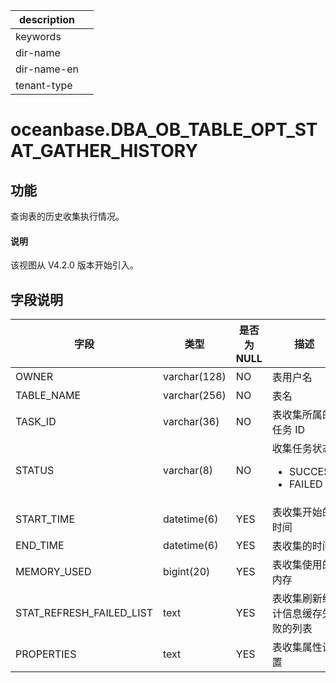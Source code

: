 |description||
|---|---|
|keywords||
|dir-name||
|dir-name-en||
|tenant-type||

# oceanbase.DBA_OB_TABLE_OPT_STAT_GATHER_HISTORY

## 功能

查询表的历史收集执行情况。

<main id="notice" type='explain'>
  <h4>说明</h4>
  <p>该视图从 V4.2.0 版本开始引入。</p>
</main>

## 字段说明

| **字段** | **类型** | **是否为 NULL** | **描述** |
| --- | --- | --- | --- |
| OWNER | varchar(128) | NO | 表用户名 |
| TABLE_NAME | varchar(256) | NO | 表名 |
| TASK_ID | varchar(36) | NO | 表收集所属的任务 ID |
| STATUS | varchar(8) | NO | 收集任务状态<ul><li>SUCCESS   </li><li>FAILED  </li></ul>|
| START_TIME | datetime(6) | YES | 表收集开始的时间 |
| END_TIME | datetime(6) | YES | 表收集的时间 |
| MEMORY_USED | bigint(20) | YES | 表收集使用的内存 |
| STAT_REFRESH_FAILED_LIST | text | YES | 表收集刷新统计信息缓存失败的列表 |
| PROPERTIES | text | YES | 表收集属性设置 |
